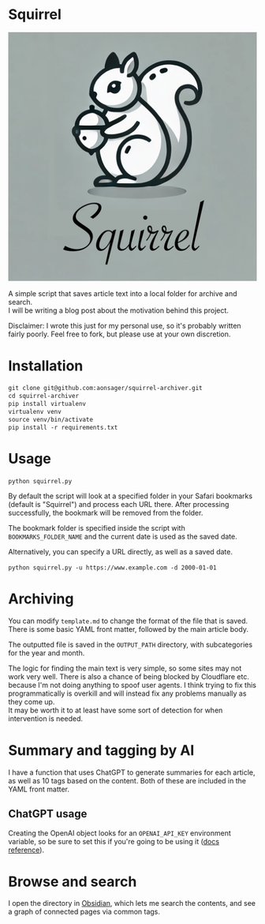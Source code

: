 # Squirrel

![Squirrel](squirrel.png?raw=true)

A simple script that saves article text into a local folder for archive and search.  
I will be writing a blog post about the motivation behind this project.

Disclaimer: I wrote this just for my personal use, so it's probably written fairly poorly. Feel free to fork, but please use at your own discretion.

# Installation

```
git clone git@github.com:aonsager/squirrel-archiver.git
cd squirrel-archiver
pip install virtualenv
virtualenv venv
source venv/bin/activate
pip install -r requirements.txt
```

# Usage

```python squirrel.py```

By default the script will look at a specified folder in your Safari bookmarks (default is "Squirrel") and process each URL there. After processing successfully, the bookmark will be removed from the folder.

The bookmark folder is specified inside the script with `BOOKMARKS_FOLDER_NAME` and the current date is used as the saved date.

Alternatively, you can specify a URL directly, as well as a saved date.

```python squirrel.py -u https://www.example.com -d 2000-01-01```

# Archiving

You can modify `template.md` to change the format of the file that is saved. There is some basic YAML front matter, followed by the main article body.

The outputted file is saved in the `OUTPUT_PATH` directory, with subcategories for the year and month.

The logic for finding the main text is very simple, so some sites may not work very well. There is also a chance of being blocked by Cloudflare etc. because I'm not doing anything to spoof user agents. I think trying to fix this programmatically is overkill and will instead fix any problems manually as they come up.   
It may be worth it to at least have some sort of detection for when intervention is needed.

# Summary and tagging by AI

I have a function that uses ChatGPT to generate summaries for each article, as well as 10 tags based on the content. Both of these are included in the YAML front matter.

## ChatGPT usage
Creating the OpenAI object looks for an `OPENAI_API_KEY` environment variable, so be sure to set this if you're going to be using it ([docs reference](https://github.com/openai/openai-python?tab=readme-ov-file#usage)).

# Browse and search

I open the directory in [Obsidian](https://obsidian.md), which lets me search the contents, and see a graph of connected pages via common tags.